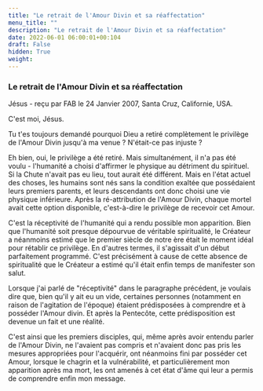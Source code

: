 ```yaml
---
title: "Le retrait de l'Amour Divin et sa réaffectation"
menu_title: ""
description: "Le retrait de l'Amour Divin et sa réaffectation"
date: 2022-06-01 06:00:01+00:104
draft: False
hidden: True
weight:
---
```

### Le retrait de l'Amour Divin et sa réaffectation

Jésus - reçu par FAB le 24 Janvier 2007, Santa Cruz, Californie, USA.

C'est moi, Jésus.

Tu t'es toujours demandé pourquoi Dieu a retiré complètement le privilège de l'Amour Divin jusqu'à ma venue ? N'était-ce pas injuste ?

Eh bien, oui, le privilège a été retiré. Mais simultanément, il n'a pas été voulu - l'humanité a choisi d'affirmer le physique au détriment du spirituel. Si la Chute n'avait pas eu lieu, tout aurait été différent. Mais en l'état actuel des choses, les humains sont nés sans la condition exaltée que possédaient leurs premiers parents, et leurs descendants ont donc choisi une vie physique inférieure. Après la ré-attribution de l'Amour Divin, chaque mortel avait cette option disponible, c'est-à-dire le privilège de recevoir cet Amour.

C'est la réceptivité de l'humanité qui a rendu possible mon apparition. Bien que l'humanité soit presque dépourvue de véritable spiritualité, le Créateur a néanmoins estimé que le premier siècle de notre ère était le moment idéal pour rétablir ce privilège. En d'autres termes, il s'agissait d'un début parfaitement programmé. C'est précisément à cause de cette absence de spiritualité que le Créateur a estimé qu'il était enfin temps de manifester son salut.

Lorsque j'ai parlé de "réceptivité" dans le paragraphe précédent, je voulais dire que, bien qu'il y ait eu un vide, certaines personnes (notamment en raison de l'agitation de l'époque) étaient prédisposées à comprendre et à posséder l'Amour divin. Et après la Pentecôte, cette prédisposition est devenue un fait et une réalité.

C'est ainsi que les premiers disciples, qui, même après avoir entendu parler de l'Amour Divin, ne l'avaient pas compris et n'avaient donc pas pris les mesures appropriées pour l'acquérir, ont néanmoins fini par posséder cet Amour, lorsque le chagrin et la vulnérabilité, et particulièrement mon apparition après ma mort, les ont amenés à cet état d'âme qui leur a permis de comprendre enfin mon message.